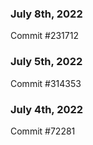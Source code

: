 ### July 8th, 2022

Commit #231712

### July 5th, 2022

Commit #314353


### July 4th, 2022

Commit #72281
